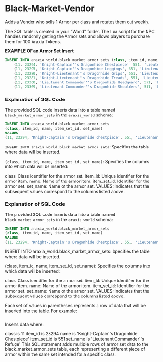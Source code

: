 # Black-Market-Vendor

Adds a Vendor who sells 1 Armor per class and rotates them out weekly.

The SQL table is created in your "World" folder. The Lua script for the NPC handles randomly getting the Armor sets and allows players to purchase them for 100 Araxia Tokens.

**EXAMPLE OF an Armor Set Insert**

```sql
INSERT INTO araxia_world.black_market_armor_sets (class, item_id, name, item_set_id, set_name) VALUES
    (11, 23294, 'Knight-Captain''s Dragonhide Chestpiece', 551, 'Lieutenant Commander''s Refuge'),
    (11, 23295, 'Knight-Captain''s Dragonhide Leggings', 551, 'Lieutenant Commander''s Refuge'),
    (11, 23280, 'Knight-Lieutenant''s Dragonhide Grips', 551, 'Lieutenant Commander''s Refuge'),
    (11, 23281, 'Knight-Lieutenant''s Dragonhide Treads', 551, 'Lieutenant Commander''s Refuge'),
    (11, 23308, 'Lieutenant Commander''s Dragonhide Headguard', 551, 'Lieutenant Commander''s Refuge'),
    (11, 23309, 'Lieutenant Commander''s Dragonhide Shoulders', 551, 'Lieutenant Commander''s Refuge');
``` 


### Explanation of SQL Code

The provided SQL code inserts data into a table named `black_market_armor_sets` in the `araxia_world` schema:

```sql
INSERT INTO araxia_world.black_market_armor_sets
(class, item_id, name, item_set_id, set_name)
VALUES
(11, 23294, 'Knight-Captain''s Dragonhide Chestpiece', 551, 'Lieutenant Commander''s Refuge');
``` 

`INSERT INTO araxia_world.black_market_armor_sets`: Specifies the table where data will be inserted.

`(class, item_id, name, item_set_id, set_name)`: Specifies the columns into which data will be inserted:

class: Class identifier for the armor set.
item_id: Unique identifier for the armor item.
name: Name of the armor item.
item_set_id: Identifier for the armor set.
set_name: Name of the armor set.
VALUES: Indicates that the subsequent values correspond to the columns listed above.


### Explanation of SQL Code

The provided SQL code inserts data into a table named `black_market_armor_sets` in the `araxia_world` schema:

```sql
INSERT INTO araxia_world.black_market_armor_sets
(class, item_id, name, item_set_id, set_name)
VALUES
(11, 23294, 'Knight-Captain''s Dragonhide Chestpiece', 551, 'Lieutenant Commander''s Refuge');
```
INSERT INTO araxia_world.black_market_armor_sets: Specifies the table where data will be inserted.

(class, item_id, name, item_set_id, set_name): Specifies the columns into which data will be inserted:

class: Class identifier for the armor set.
item_id: Unique identifier for the armor item.
name: Name of the armor item.
item_set_id: Identifier for the armor set.
set_name: Name of the armor set.
VALUES: Indicates that the subsequent values correspond to the columns listed above.

Each set of values in parentheses represents a row of data that will be inserted into the table. For example:


```sql(11, 23294, 'Knight-Captain''s Dragonhide Chestpiece', 551, 'Lieutenant Commander''s Refuge')
```
Inserts data where:

class is 11
item_id is 23294
name is 'Knight-Captain''s Dragonhide Chestpiece'
item_set_id is 551
set_name is 'Lieutenant Commander''s Refuge'
This SQL statement adds multiple rows of armor set data to the black_market_armor_sets table, each representing a different piece of armor within the same set intended for a specific class.
